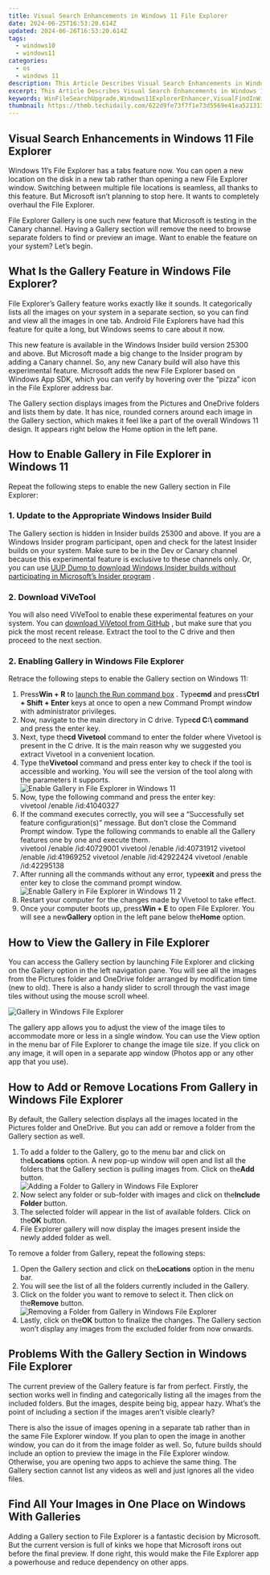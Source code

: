```yaml
---
title: Visual Search Enhancements in Windows 11 File Explorer
date: 2024-06-25T16:53:20.614Z
updated: 2024-06-26T16:53:20.614Z
tags:
  - windows10
  - windows11
categories:
  - os
  - windows 11
description: This Article Describes Visual Search Enhancements in Windows 11 File Explorer
excerpt: This Article Describes Visual Search Enhancements in Windows 11 File Explorer
keywords: WinFileSearchUpgrade,Windows11ExplorerEnhancer,VisualFindInWindows11,ExploreVisualUpdateWin11,FileBrowserVisualBoost,ExplorerPlusSearchMod,ImprovedVisualFinderWin
thumbnail: https://thmb.techidaily.com/622d9fe73f7f1e73d5569e41ea521313a670d1c14e23661bf478ad1eace74e43.jpg
---
```


## Visual Search Enhancements in Windows 11 File Explorer

 Windows 11’s File Explorer has a tabs feature now. You can open a new location on the disk in a new tab rather than opening a new File Explorer window. Switching between multiple file locations is seamless, all thanks to this feature. But Microsoft isn’t planning to stop here. It wants to completely overhaul the File Explorer.

 File Explorer Gallery is one such new feature that Microsoft is testing in the Canary channel. Having a Gallery section will remove the need to browse separate folders to find or preview an image. Want to enable the feature on your system? Let’s begin.

## What Is the Gallery Feature in Windows File Explorer?

 File Explorer’s Gallery feature works exactly like it sounds. It categorically lists all the images on your system in a separate section, so you can find and view all the images in one tab. Android File Explorers have had this feature for quite a long, but Windows seems to care about it now.

 This new feature is available in the Windows Insider build version 25300 and above. But Microsoft made a big change to the Insider program by adding a Canary channel. So, any new Canary build will also have this experimental feature. Microsoft adds the new File Explorer based on Windows App SDK, which you can verify by hovering over the “pizza” icon in the File Explorer address bar.

 The Gallery section displays images from the Pictures and OneDrive folders and lists them by date. It has nice, rounded corners around each image in the Gallery section, which makes it feel like a part of the overall Windows 11 design. It appears right below the Home option in the left pane.

## How to Enable Gallery in File Explorer in Windows 11

 Repeat the following steps to enable the new Gallery section in File Explorer:

### 1\. Update to the Appropriate Windows Insider Build

 The Gallery section is hidden in Insider builds 25300 and above. If you are a Windows Insider program participant, open and check for the latest Insider builds on your system. Make sure to be in the Dev or Canary channel because this experimental feature is exclusive to these channels only. Or, you can use [UUP Dump to download Windows Insider builds without participating in Microsoft’s Insider program](https://www.makeuseof.com/windows-11-download-insider-iso-without-insider-program/) .

### 2\. Download ViVeTool

 You will also need ViVeTool to enable these experimental features on your system. You can [download ViVetool from GitHub](https://github.com/thebookisclosed/ViVe/releases) , but make sure that you pick the most recent release. Extract the tool to the C drive and then proceed to the next section.

### 2\. Enabling Gallery in Windows File Explorer

 Retrace the following steps to enable the Gallery section on Windows 11:

1. Press**Win + R** to [launch the Run command box](https://www.makeuseof.com/windows-open-run-command-dialog-box/) . Type**cmd** and press**Ctrl + Shift + Enter** keys at once to open a new Command Prompt window with administrator privileges.
2. Now, navigate to the main directory in C drive. Type**cd C:\\ command** and press the enter key.
3. Next, type the**cd Vivetool** command to enter the folder where Vivetool is present in the C drive. It is the main reason why we suggested you extract Vivetool in a convenient location.
4. Type the**Vivetool** command and press enter key to check if the tool is accessible and working. You will see the version of the tool along with the parameters it supports.  
![Enable Gallery in File Explorer in Windows 11](https://static1.makeuseofimages.com/wordpress/wp-content/uploads/2023/04/enable-gallery-in-file-explorer-in-windows-11.jpg)
5. Now, type the following command and press the enter key:  
vivetool /enable /id:41040327
6. If the command executes correctly, you will see a “Successfully set feature configuration(s)” message. But don’t close the Command Prompt window. Type the following commands to enable all the Gallery features one by one and execute them.  
vivetool /enable /id:40729001 vivetool /enable /id:40731912 vivetool /enable /id:41969252 vivetool /enable /id:42922424 vivetool /enable /id:42295138
7. After running all the commands without any error, type**exit** and press the enter key to close the command prompt window.  
![Enable Gallery in File Explorer in Windows 11 2](https://static1.makeuseofimages.com/wordpress/wp-content/uploads/2023/04/enable-gallery-in-file-explorer-in-windows-11-2.jpg)
8. Restart your computer for the changes made by Vivetool to take effect.
9. Once your computer boots up, press**Win + E** to open File Explorer. You will see a new**Gallery** option in the left pane below the**Home** option.

## How to View the Gallery in File Explorer

 You can access the Gallery section by launching File Explorer and clicking on the Gallery option in the left navigation pane. You will see all the images from the Pictures folder and OneDrive folder arranged by modification time (new to old). There is also a handy slider to scroll through the vast image tiles without using the mouse scroll wheel.

![Gallery in Windows File Explorer](https://static1.makeuseofimages.com/wordpress/wp-content/uploads/2023/04/gallery-in-windows-file-explorer.jpg)

 The gallery app allows you to adjust the view of the image tiles to accommodate more or less in a single window. You can use the View option in the menu bar of File Explorer to change the image tile size. If you click on any image, it will open in a separate app window (Photos app or any other app that you use).

## How to Add or Remove Locations From Gallery in Windows File Explorer

 By default, the Gallery selection displays all the images located in the Pictures folder and OneDrive. But you can add or remove a folder from the Gallery section as well.

1. To add a folder to the Gallery, go to the menu bar and click on the**Locations** option. A new pop-up window will open and list all the folders that the Gallery section is pulling images from. Click on the**Add** button.  
![Adding a Folder to Gallery in Windows File Explorer](https://static1.makeuseofimages.com/wordpress/wp-content/uploads/2023/04/adding-a-folder-to-gallery-in-windows-file-explorer.jpg)
2. Now select any folder or sub-folder with images and click on the**Include Folder** button.
3. The selected folder will appear in the list of available folders. Click on the**OK** button.
4. File Explorer gallery will now display the images present inside the newly added folder as well.

To remove a folder from Gallery, repeat the following steps:

1. Open the Gallery section and click on the**Locations** option in the menu bar.
2. You will see the list of all the folders currently included in the Gallery.
3. Click on the folder you want to remove to select it. Then click on the**Remove** button.  
![Removing a Folder from Gallery in Windows File Explorer](https://static1.makeuseofimages.com/wordpress/wp-content/uploads/2023/04/removing-a-folder-from-gallery-in-windows-file-explorer.jpg)
4. Lastly, click on the**OK** button to finalize the changes. The Gallery section won’t display any images from the excluded folder from now onwards.

## Problems With the Gallery Section in Windows File Explorer

 The current preview of the Gallery feature is far from perfect. Firstly, the section works well in finding and categorically listing all the images from the included folders. But the images, despite being big, appear hazy. What’s the point of including a section if the images aren’t visible clearly?

 There is also the issue of images opening in a separate tab rather than in the same File Explorer window. If you plan to open the image in another window, you can do it from the image folder as well. So, future builds should include an option to preview the image in the File Explorer window. Otherwise, you are opening two apps to achieve the same thing. The Gallery section cannot list any videos as well and just ignores all the video files.

## Find All Your Images in One Place on Windows With Galleries

 Adding a Gallery section to File Explorer is a fantastic decision by Microsoft. But the current version is full of kinks we hope that Microsoft irons out before the final preview. If done right, this would make the File Explorer app a powerhouse and reduce dependency on other apps.

<ins class="adsbygoogle"
     style="display:block"
     data-ad-format="autorelaxed"
     data-ad-client="ca-pub-7571918770474297"
     data-ad-slot="1223367746"></ins>



<ins class="adsbygoogle"
     style="display:block"
     data-ad-client="ca-pub-7571918770474297"
     data-ad-slot="8358498916"
     data-ad-format="auto"
     data-full-width-responsive="true"></ins>


